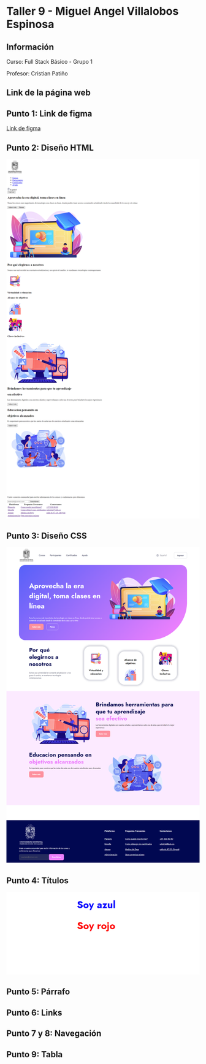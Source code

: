 <h1>Taller 9 - Miguel Angel Villalobos Espinosa</h1>
<h2>Información</h2>
<p>Curso: Full Stack Básico - Grupo 1</p>
<p>Profesor: Cristian Patiño</p>

<h2>Link de la página web</h2>

<h2>Punto 1: Link de figma</h2>

<a href="https://www.figma.com/file/0k07ujuPbsS1sKnqfb5X3j/Miguel-Angel-Villalobos-Espinosa?type=design&node-id=0%3A1&mode=design&t=wDcE5J3mRgHrW0QT-1" target="_blank">Link de figma</a>

<h2>Punto 2: Diseño HTML</h2>
    <img src="./public/images/punto-2.png" alt="punto 2">

<h2>Punto 3: Diseño CSS</h2>
    <img src="./public/images/punto-3.png" alt="punto 3">

<h2>Punto 4: Títulos</h2>
    <img src="./public/images/punto-4.png" alt="punto 4">

<h2>Punto 5: Párrafo</h2>

<h2>Punto 6: Links</h2>

<h2>Punto 7 y 8: Navegación</h2>

<h2>Punto 9: Tabla</h2>